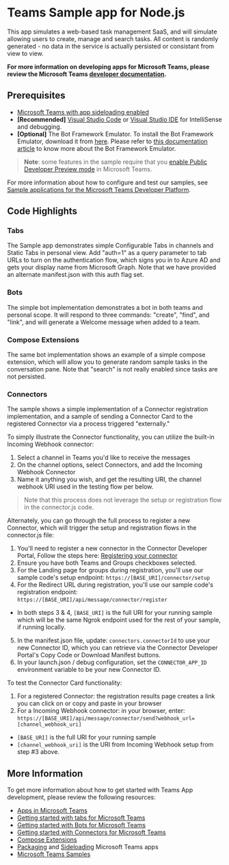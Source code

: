 # Teams Sample app for Node.js

This app simulates a web-based task management SaaS, and will simulate allowing users to create, manage and search tasks.  All content is randomly generated - no data in the service is actually persisted or consistant from view to view.  

**For more information on developing apps for Microsoft Teams, please review the Microsoft Teams [developer documentation](https://msdn.microsoft.com/en-us/microsoft-teams/index).**

## Prerequisites
* [Microsoft Teams with app sideloading enabled](https://msdn.microsoft.com/en-us/microsoft-teams/setup)
* **[Recommended]** [Visual Studio Code](https://code.visualstudio.com/) or [Visual Studio IDE](https://www.visualstudio.com/vs/) for IntelliSense and debugging.
* **[Optional]** The Bot Framework Emulator. To install the Bot Framework Emulator, download it from [here](https://emulator.botframework.com/). Please refer to [this documentation article](https://github.com/microsoft/botframework-emulator/wiki/Getting-Started) to know more about the Bot Framework Emulator.

>**Note**: some features in the sample require that you [enable Public Developer Preview mode](https://msdn.microsoft.com/en-us/microsoft-teams/publicpreview) in Microsoft Teams.

For more information about how to configure and test our samples, see [Sample applications for the Microsoft Teams Developer Platform](https://msdn.microsoft.com/en-us/microsoft-teams/samples).

## Code Highlights

### Tabs
The Sample app demonstrates simple Configurable Tabs in channels and Static Tabs in personal view.  Add "auth=1" as a query parameter to tab URLs to turn on the authentication flow, which signs you in to Azure AD and gets your display name from Microsoft Graph.  Note that we have provided an alternate manifest.json with this auth flag set.

### Bots
The simple bot implementation demonstrates a bot in both teams and personal scope.  It will respond to three commands: "create", "find", and "link", and will generate a Welcome message when added to a team.

### Compose Extensions
The same bot implementation shows an example of a simple compose extension, which will allow you to generate random sample tasks in the conversation pane.  Note that "search" is not really enabled since tasks are not persisted.

### Connectors
The sample shows a simple implementation of a Connector registration implementation, and a sample of sending a Connector Card to the registered Connector via a process triggered "externally."

To simply illustrate the Connector functionality, you can utilize the built-in Incoming Webhook connector:
1) Select a channel in Teams you'd like to receive the messages
2) On the channel options, select Connectors, and add the Incoming Webhook Connector
3) Name it anything you wish, and get the resulting URI, the channel webhook URI used in the testing flow per below.
>Note that this process does not leverage the setup or registration flow in the connector.js code.

Alternately, you can go through the full process to register a new Connector, which will trigger the setup and registration flows in the connector.js file:
1) You'll need to register a new connector in the Connector Developer Portal, Follow the steps here: [Registering your connector](https://msdn.microsoft.com/en-us/microsoft-teams/connectors#registering-your-connector)
2) Ensure you have both Teams and Groups checkboxes selected.
3) For the Landing page for groups during registration, you'll use our sample code's setup endpoint: `https://[BASE_URI]/connector/setup`
4) For the Redirect URL during registration, you'll use our sample code's registration endpoint:  `https://[BASE_URI]/api/message/connector/register`
* In both steps 3 & 4, `[BASE_URI]` is the full URI for your running sample which will be the same Ngrok endpoint used for the rest of your sample, if running locally.
5) In the manifest.json file, update: `connectors.connectorId` to use your new Connector ID, which you can retrieve via the Connector Developer Portal's Copy Code or Download Manifest buttons.
6) In your launch.json / debug configuration, set the `CONNECTOR_APP_ID` environment variable to be your new Connector ID.



To test the Connector Card functionality:
1) For a registered Connector:  the registration results page creates a link you can click on or copy and paste in your browser
2) For a Incoming Webhook connector:  in your browser, enter: `https://[BASE_URI]/api/message/connector/send?webhook_url=[channel_webhook_uri]`
* `[BASE_URI]` is the full URI for your running sample
* `[channel_webhook_uri]` is the URI from Incoming Webhook setup from step #3 above.

## More Information

To get more information about how to get started with Teams App development, please review the following resources:
* [Apps in Microsoft Teams](https://msdn.microsoft.com/en-us/microsoft-teams/teamsapps)
* [Getting started with tabs for Microsoft Teams](https://msdn.microsoft.com/en-us/microsoft-teams/tabs)
* [Getting started with Bots for Microsoft Teams](https://msdn.microsoft.com/en-us/microsoft-teams/bots)
* [Getting started with Connectors for Microsoft Teams](https://msdn.microsoft.com/en-us/microsoft-teams/connectors)
* [Compose Extensions](https://msdn.microsoft.com/en-us/microsoft-teams/composeextensions)
* [Packaging](https://msdn.microsoft.com/en-us/microsoft-teams/createpackage) and [Sideloading](https://msdn.microsoft.com/en-us/microsoft-teams/submission) Microsoft Teams apps
* [Microsoft Teams Samples](https://msdn.microsoft.com/en-us/microsoft-teams/samples)

